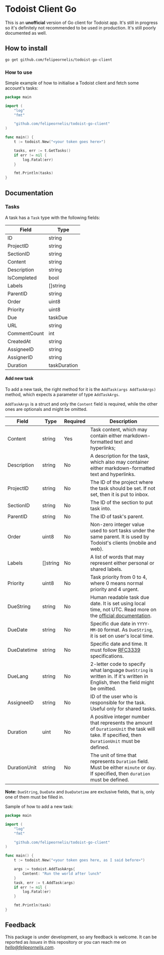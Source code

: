 # Todoist Client Go

This is an **unofficial** version of Go client for Todoist app. It's still in progress so it's definitely not recommended to be used in production. It's still poorly documented as well.

## How to install
```bash
go get github.com/felipeornelis/todoist-go-client
```

### How to use

Simple example of how to initialise a Todoist client and fetch some account's tasks:

```go
package main

import (
    "log"
    "fmt"

    "github.com/felipeornelis/todoist-go-client"
)

func main() {
    t := todoist.New("<your token goes here>")

    tasks, err := t.GetTasks()
    if err != nil {
        log.Fatal(err)
    }

    fmt.Println(tasks)
}
```

## Documentation

### Tasks

A task has a `Task` type with the following fields:

| Field | Type   |
|-------|----------------------|
| ID    | string |
| ProjectID |    string |
| SectionID |    string |
| Content |      string |
| Description |  string |
| IsCompleted |  bool |
| Labels |       []string |
| ParentID |     string |
| Order |        uint8 |
| Priority |     uint8 |
| Due |          taskDue |
| URL |          string |
| CommentCount | int |
| CreatedAt |    string       |
| AssigneeID |   string       |
| AssignerID |   string       |
| Duration |     taskDuration |

#### Add new task

To add a new task, the right method for it is the `AddTask(args AddTaskArgs)` method, which expects a parameter of type `AddTaskArgs`.

`AddTaskArgs` is a struct and only the `Content` field is required, while the other ones are optionals and might be omitted.

| Field | Type | Required | Description |
|-------|------|----------|-------------|
| Content | string | Yes | Task content, which may contain either markdown-formatted text and hyperlinks; |
| Description | string | No | A description for the task, which also may container either markdown-formatted text and hyperlinks. |
| ProjectID | string | No | The ID of the project where the task should be set. If not set, then it is put to inbox. |
| SectionID | string | No | The ID of the section to put task into. |
| ParentID | string | No | The ID of task's parent. |
| Order | uint8 | No | Non-zero integer value used to sort tasks under the same parent. It is used by Todoist's clients (mobile and web). |
| Labels | []string | No | A list of words that may represent either personal or shared labels. |
| Priority | uint8 | No | Task priority from 0 to 4, where 0 means normal priority and 4 urgent. |
| DueString | string | No | Human readable task due date. It is set using local time, not UTC. Read more on the [official documentation](https://todoist.com/help/articles/due-dates-and-times). |
| DueDate | string | No | Specific due date in `YYYY-MM-DD` format. As `DueString`, it is set on user's local time. |
| DueDatetime | string | No | Specific date and time. It must follow [RFC3339](https://www.ietf.org/rfc/rfc3339.txt) specifications. |
| DueLang | string | No | 2-letter code to specify what language `DueString` is written in. If it's written in English, then the field might be omitted.  |
| AssigneeID | string | No | ID of the user who is responsible for the task. Useful only for shared tasks. |
| Duration | uint | No | A positive integer number that represents the amount of `DurationUnit` the task will take. If specified, then `DurationUnit` must be defined. |
| DurationUnit | string | No | The unit of time that represents `Duration` field. Must be either `minute` or `day`. If specified, then `duration` must be defined. |

<!-- **Note**: if `Duration` field is specified, you must also specify `DurationUnit` and vice-versa. `DurationUnit` must be either `minute` or `day`. Check the [official documentation](https://developer.todoist.com/rest/v2/#create-a-new-task) for more information. -->
**Note:** `DueString`, `DueDate` and `DueDatetime` are exclusive fields, that is, only one of them must be filled in.

Sample of how to add a new task:

```go
package main

import (
    "log"
    "fmt"

    "github.com/felipeornelis/todoist-go-client"
)

func main() {
    t := todoist.New("<your token goes here, as I said before>")

    args := todoist.AddTaskArgs{
        Content: "Run the world after lunch"
    }
    task, err := t.AddTask(args)
    if err != nil {
        log.Fatal(er)
    }

    fmt.Println(task)
}
```

## Feedback

This package is under development, so any feedback is welcome. It can be reported as *Issues* in this repository or you can reach me on *hello@felipeornelis.com*.

